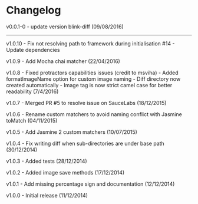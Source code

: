Changelog
=========

v0.0.1-0 - update version blink-diff (09/08/2016)

---------------------

v1.0.10 - Fix not resolving path to framework during initialisation #14
        - Update dependencies

v1.0.9 - Add Mocha chai matcher (22/04/2016)

v1.0.8 - Fixed protractors capabilities issues (credit to msviha)
       - Added formatImageName option for custom image naming
       - Diff directory now created automatically
       - Image tag is now strict camel case for better readability (7/4/2016)

v1.0.7 - Merged PR #5 to resolve issue on SauceLabs (18/12/2015)

v1.0.6 - Rename custom matchers to avoid naming conflict with Jasmine toMatch (04/11/2015)

v1.0.5 - Add Jasmine 2 custom matchers (10/07/2015)

v1.0.4 - Fix writing diff when sub-directories are under base path (30/12/2014)

v1.0.3 - Added tests (28/12/2014)

v1.0.2 - Added image save methods (17/12/2014)

v1.0.1 - Add missing percentage sign and documentation (12/12/2014)

v1.0.0 - Initial release (11/12/2014)